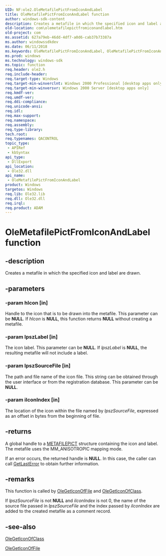 ```yaml
---
UID: NF:ole2.OleMetafilePictFromIconAndLabel
title: OleMetafilePictFromIconAndLabel function
author: windows-sdk-content
description: Creates a metafile in which the specified icon and label are drawn.
old-location: com\olemetafilepictfromiconandlabel.htm
old-project: com
ms.assetid: 627a79eb-46dd-4df7-a0d6-cab37b73387a
ms.author: windowssdkdev
ms.date: 06/11/2018
ms.keywords: OleMetafilePictFromIconAndLabel, OleMetafilePictFromIconAndLabel function [COM], _ole_OleMetafilePictFromIconAndLabel, com.olemetafilepictfromiconandlabel, ole2/OleMetafilePictFromIconAndLabel
ms.prod: windows
ms.technology: windows-sdk
ms.topic: function
req.header: ole2.h
req.include-header: 
req.target-type: Windows
req.target-min-winverclnt: Windows 2000 Professional [desktop apps only]
req.target-min-winversvr: Windows 2000 Server [desktop apps only]
req.kmdf-ver: 
req.umdf-ver: 
req.ddi-compliance: 
req.unicode-ansi: 
req.idl: 
req.max-support: 
req.namespace: 
req.assembly: 
req.type-library: 
tech.root: 
req.typenames: QACONTROL
topic_type:
 - APIRef
 - kbSyntax
api_type:
 - DllExport
api_location:
 - Ole32.dll
api_name:
 - OleMetafilePictFromIconAndLabel
product: Windows
targetos: Windows
req.lib: Ole32.lib
req.dll: Ole32.dll
req.irql: 
req.product: ADAM
---
```


# OleMetafilePictFromIconAndLabel function


## -description


Creates a metafile in which the specified icon and label are drawn.


## -parameters




### -param hIcon [in]

Handle to the icon that is to be drawn into the metafile. This parameter can be <b>NULL</b>. If <i>hIcon</i> is <b>NULL</b>, this function returns <b>NULL</b> without creating a metafile.


### -param lpszLabel [in]

The icon label. This parameter can be <b>NULL</b>. If <i>lpszLabel</i> is <b>NULL</b>, the resulting metafile will not include a label. 


### -param lpszSourceFile [in]

The path and file name of the icon file. This string can be obtained through the user interface or from the registration database. This parameter can be <b>NULL</b>.


### -param iIconIndex [in]

The location of the icon within the file named by <i>lpszSourceFile</i>, expressed as an offset in bytes from the beginning of file.


## -returns



A global handle to a <a href="https://msdn.microsoft.com/library/ms649017(v=VS.85).aspx">METAFILEPICT</a> structure containing the icon and label. The metafile uses the MM_ANISOTROPIC mapping mode.

If an error occurs, the returned handle is <b>NULL</b>. In this case, the caller can call <a href="https://msdn.microsoft.com/d852e148-985c-416f-a5a7-27b6914b45d4">GetLastError</a> to obtain further information. 





## -remarks



This function is called by <a href="https://msdn.microsoft.com/2fa9cd75-4dc6-45a3-aa62-e82bd28289a5">OleGetIconOfFile</a> and <a href="https://msdn.microsoft.com/88ac1c14-b5a8-4100-9fa5-d7af35052b48">OleGetIconOfClass</a>.

If <i>lpszSourceFile</i> is not <b>NULL</b> and <i>iIconIndex</i> is not 0, the name of the source file passed in <i>lpszSourceFile</i> and the index passed by <i>iIconIndex</i> are added to the created metafile as a comment record.




## -see-also




<a href="https://msdn.microsoft.com/88ac1c14-b5a8-4100-9fa5-d7af35052b48">OleGetIconOfClass</a>



<a href="https://msdn.microsoft.com/2fa9cd75-4dc6-45a3-aa62-e82bd28289a5">OleGetIconOfFile</a>
 

 


